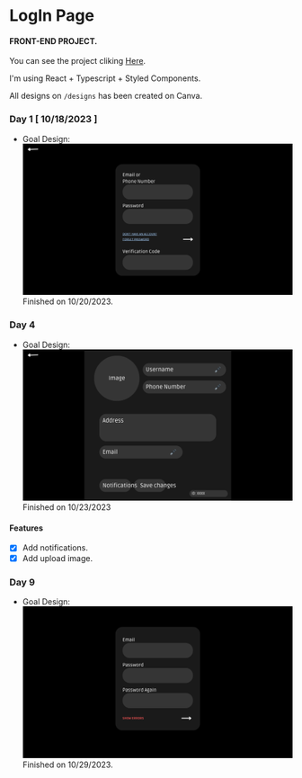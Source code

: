 # LogIn Page

#### FRONT-END PROJECT.

You can see the project cliking [Here](https://log-in-page-smoky.vercel.app/).

I'm using React + Typescript + Styled Components.

All designs on `/designs` has been created on Canva.

### Day 1 [ 10/18/2023 ]

- Goal Design:
  ![LogIn Page Design](/designs/login.png)
  Finished on 10/20/2023.

### Day 4

- Goal Design:
  ![Account Page Design](/designs/account.png)
  Finished on 10/23/2023

#### Features

- [x] Add notifications.
- [x] Add upload image.

### Day 9

- Goal Design:
  ![Register Page Design](/designs/register.png)
  Finished on 10/29/2023.
